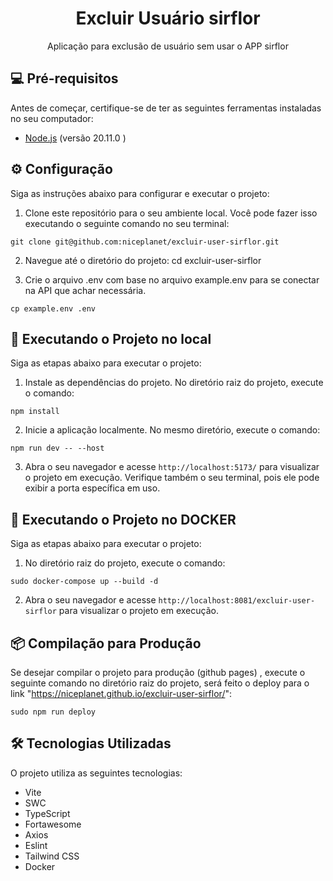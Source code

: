 <h1 align="center">Excluir Usuário sirflor</h1>

<p align="center">
  Aplicação para exclusão de usuário sem usar o APP sirflor
</p>

## 💻 Pré-requisitos

Antes de começar, certifique-se de ter as seguintes ferramentas instaladas no seu computador:

- [Node.js](https://nodejs.org) (versão 20.11.0 )

## ⚙️ Configuração

Siga as instruções abaixo para configurar e executar o projeto:

1. Clone este repositório para o seu ambiente local. Você pode fazer isso executando o seguinte comando no seu terminal:
```
git clone git@github.com:niceplanet/excluir-user-sirflor.git
```
2. Navegue até o diretório do projeto:
cd excluir-user-sirflor

3. Crie o arquivo .env com base no arquivo example.env para se conectar na API que achar necessária.
```
cp example.env .env
```

## 🚀 Executando o Projeto no local

Siga as etapas abaixo para executar o projeto:

1. Instale as dependências do projeto. No diretório raiz do projeto, execute o comando:
```
npm install
```
2. Inicie a aplicação localmente. No mesmo diretório, execute o comando:
```
npm run dev -- --host
```
3. Abra o seu navegador e acesse `http://localhost:5173/` para visualizar o projeto em execução. Verifique também o seu terminal, pois ele pode exibir a porta específica em uso.

## 💼 Executando o Projeto no DOCKER

Siga as etapas abaixo para executar o projeto:

1. No diretório raiz do projeto, execute o comando:
```
sudo docker-compose up --build -d
```

2. Abra o seu navegador e acesse `http://localhost:8081/excluir-user-sirflor` para visualizar o projeto em execução.

## 📦 Compilação para Produção

Se desejar compilar o projeto para produção (github pages) , execute o seguinte comando no diretório raiz do projeto, será feito o deploy para o link "https://niceplanet.github.io/excluir-user-sirflor/":
```
sudo npm run deploy
```

## 🛠️ Tecnologias Utilizadas

O projeto utiliza as seguintes tecnologias:

- Vite
- SWC
- TypeScript
- Fortawesome
- Axios
- Eslint
- Tailwind CSS
- Docker

